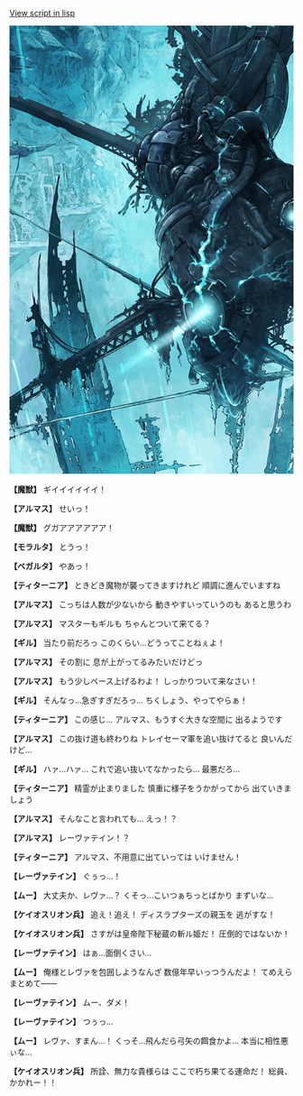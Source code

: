 [View script in lisp](../scripts/101004063.txt)

![underground_world_3.png](../images/backgrounds/underground_world_3.png)

**【魔獣】**
ギイイイイイイ！

**【アルマス】**
せいっ！

**【魔獣】**
グガアアアアアア！

**【モラルタ】**
とうっ！

**【ベガルタ】**
やあっ！

**【ティターニア】**
ときどき魔物が襲ってきますけれど
順調に進んでいますね

**【アルマス】**
こっちは人数が少ないから
動きやすいっていうのも
あると思うわ

**【アルマス】**
マスターもギルも
ちゃんとついて来てる？

**【ギル】**
当たり前だろっ
このくらい…どうってことねぇよ！

**【アルマス】**
その割に
息が上がってるみたいだけどっ

**【アルマス】**
もう少しペース上げるわよ！
しっかりついて来なさい！

**【ギル】**
そんなっ…急ぎすぎだろっ…
ちくしょう、やってやらぁ！

**【ティターニア】**
この感じ…
アルマス、もうすぐ大きな空間に
出るようです

**【アルマス】**
この抜け道も終わりね
トレイセーマ軍を追い抜けてると
良いんだけど…

**【ギル】**
ハァ…ハァ…
これで追い抜いてなかったら…
最悪だろ…

**【ティターニア】**
精霊が止まりました
慎重に様子をうかがってから
出ていきましょう

**【アルマス】**
そんなこと言われても…
えっ！？

**【アルマス】**
レーヴァテイン！？

**【ティターニア】**
アルマス、不用意に出ていっては
いけません！

**【レーヴァテイン】**
ぐぅっ…！

**【ムー】**
大丈夫か、レヴァ…？
くそっ…こいつぁちっとばかり
まずいな…

**【ケイオスリオン兵】**
追え！追え！
ディスラプターズの親玉を
逃がすな！

**【ケイオスリオン兵】**
さすがは皇帝陛下秘蔵の斬ル姫だ！
圧倒的ではないか！

**【レーヴァテイン】**
はぁ…面倒くさい…

**【ムー】**
俺様とレヴァを包囲しようなんざ
数億年早いっつうんだよ！
てめえらまとめて――

**【レーヴァテイン】**
ムー、ダメ！

**【レーヴァテイン】**
つぅっ…

**【ムー】**
レヴァ、すまん…！
くっそ…飛んだら弓矢の餌食かよ…
本当に相性悪ぃな…

**【ケイオスリオン兵】**
所詮、無力な貴様らは
ここで朽ち果てる運命だ！
総員、かかれー！！